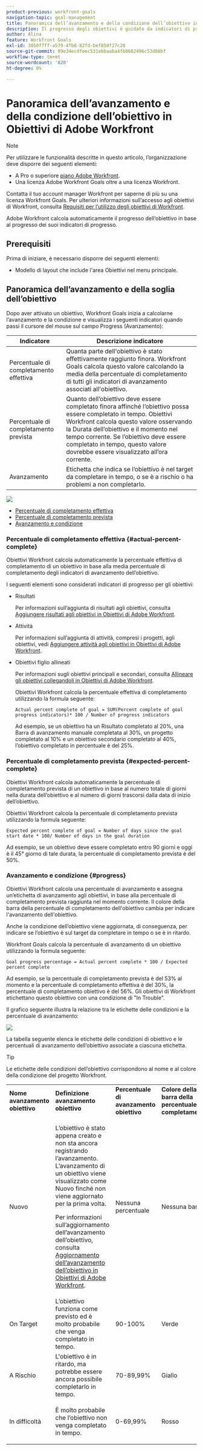 ```yaml
---
product-previous: workfront-goals
navigation-topic: goal-management
title: Panoramica dell’avanzamento e della condizione dell’obiettivo in Obiettivi di Adobe Workfront
description: Il progresso degli obiettivi è guidato da indicatori di progresso come attività, risultati o obiettivi secondari. La condizione dell’obiettivo è determinata dall’avanzamento dell’obiettivo nel momento corrente.
author: Alina
feature: Workfront Goals
exl-id: 3050f7ff-a579-4fb8-82fd-bef850f27c20
source-git-commit: 09e34ecdfeec531ebbaaba4fb8682496c53d86bf
workflow-type: tm+mt
source-wordcount: '820'
ht-degree: 0%

---
```


# Panoramica dell’avanzamento e della condizione dell’obiettivo in Obiettivi di Adobe Workfront

<!--drafted for P&P release: the note at the top will need to be replaced with this:

Your organization must have the following to use the functionality described in this article:

* For the legacy plan and license structure: 

  * A Pro or higher [Adobe Workfront plan](https://www.workfront.com/plans). 
  * An Adobe Workfront Goals license in addition to a Workfront license.

* For the current plan and license structure:

  * An Ultimate plan 
    
    Or
    
    An additional license for Adobe Workfront Goals for the Prime or Select Adobe Workfront plans. <is there a link we can add here for the plans and what they contain?!>

Contact your Workfront account manager to learn about a Workfront Goals license.

For additional information about access to Workfront Goals, see [Requirements to use Workfront Goals](../../workfront-goals/goal-management/access-needed-for-wf-goals.md).
-->

>[!NOTE]
>
>Per utilizzare le funzionalità descritte in questo articolo, l’organizzazione deve disporre dei seguenti elementi:
>
>* A Pro o superiore [piano Adobe Workfront](https://www.workfront.com/plans).
>* Una licenza Adobe Workfront Goals oltre a una licenza Workfront.
>
>Contatta il tuo account manager Workfront per saperne di più su una licenza Workfront Goals.
>Per ulteriori informazioni sull’accesso agli obiettivi di Workfront, consulta [Requisiti per l’utilizzo degli obiettivi di Workfront](../../workfront-goals/goal-management/access-needed-for-wf-goals.md).

Adobe Workfront calcola automaticamente il progresso dell’obiettivo in base al progresso dei suoi indicatori di progresso.

## Prerequisiti

Prima di iniziare, è necessario disporre dei seguenti elementi:

* Modello di layout che include l&#39;area Obiettivi nel menu principale.

## Panoramica dell’avanzamento e della soglia dell’obiettivo

Dopo aver attivato un obiettivo, Workfront Goals inizia a calcolarne l’avanzamento e la condizione e visualizza i seguenti indicatori quando passi il cursore del mouse sul campo Progress (Avanzamento):

| Indicatore | Descrizione indicatore |
|---|---|
| Percentuale di completamento effettiva | Quanta parte dell&#39;obiettivo è stato effettivamente raggiunto finora. Workfront Goals calcola questo valore calcolando la media della percentuale di completamento di tutti gli indicatori di avanzamento associati all&#39;obiettivo. |
| Percentuale di completamento prevista | Quanto dell’obiettivo deve essere completato finora affinché l’obiettivo possa essere completato in tempo. Obiettivi Workfront calcola questo valore osservando la Durata dell’obiettivo e il momento nel tempo corrente. Se l’obiettivo deve essere completato in tempo, questo valore dovrebbe essere visualizzato all’ora corrente. |
| Avanzamento | Etichetta che indica se l’obiettivo è nel target da completare in tempo, o se è a rischio o ha problemi a non completarlo. |

![](assets/in-trouble-goal-progress-expanded.png)

<!--drafted for the redesign: replace the screen shot above with the redesigned one which is white, not black-->

* [Percentuale di completamento effettiva](#actual-percent-complete)
* [Percentuale di completamento prevista](#expected-percent-complete)
* [Avanzamento e condizione](#progress)

### Percentuale di completamento effettiva {#actual-percent-complete}

Obiettivi Workfront calcola automaticamente la percentuale effettiva di completamento di un obiettivo in base alla media percentuale di completamento degli indicatori di avanzamento dell’obiettivo.

I seguenti elementi sono considerati indicatori di progresso per gli obiettivi:

* Risultati

  Per informazioni sull’aggiunta di risultati agli obiettivi, consulta [Aggiungere risultati agli obiettivi in Obiettivi di Adobe Workfront](../../workfront-goals/results-and-activities/add-results-to-goals.md).

* Attività

  Per informazioni sull’aggiunta di attività, compresi i progetti, agli obiettivi, vedi [Aggiungere attività agli obiettivi in Obiettivi di Adobe Workfront](../../workfront-goals/results-and-activities/add-activities-to-goals.md).

* Obiettivi figlio allineati

  Per informazioni sugli obiettivi principali e secondari, consulta [Allineare gli obiettivi collegandoli in Obiettivi di Adobe Workfront](../../workfront-goals/goal-alignment/align-goals-by-connecting-them.md).

  Obiettivi Workfront calcola la percentuale effettiva di completamento utilizzando la formula seguente:

  ```
  Actual percent complete of goal = SUM(Percent complete of goal progress indicators)* 100 / Number of progress indicators
  ```

  Ad esempio, se un obiettivo ha un Risultato completato al 20%, una Barra di avanzamento manuale completata al 30%, un progetto completato al 10% e un obiettivo secondario completato al 40%, l’obiettivo completato in percentuale è del 25%.

### Percentuale di completamento prevista {#expected-percent-complete}

Obiettivi Workfront calcola automaticamente la percentuale di completamento prevista di un obiettivo in base al numero totale di giorni nella durata dell’obiettivo e al numero di giorni trascorsi dalla data di inizio dell’obiettivo.

Obiettivi Workfront calcola la percentuale di completamento prevista utilizzando la formula seguente:

```
Expected percent complete of goal = Number of days since the goal start date * 100/ Number of days in the goal duration
```

Ad esempio, se un obiettivo deve essere completato entro 90 giorni e oggi è il 45° giorno di tale durata, la percentuale di completamento prevista è del 50%.

### Avanzamento e condizione {#progress}

Obiettivi Workfront calcola una percentuale di avanzamento e assegna un’etichetta di avanzamento agli obiettivi, in base alla percentuale di completamento prevista raggiunta nel momento corrente. Il colore della barra della percentuale di completamento dell&#39;obiettivo cambia per indicare l&#39;avanzamento dell&#39;obiettivo.

Anche la condizione dell’obiettivo viene aggiornata, di conseguenza, per indicare se l’obiettivo è sul target da completare in tempo o se è in ritardo.

Workfront Goals calcola la percentuale di avanzamento di un obiettivo utilizzando la formula seguente:

```
Goal progress percentage = Actual percent complete * 100 / Expected percent complete
```

Ad esempio, se la percentuale di completamento prevista è del 53% al momento e la percentuale di completamento effettiva è del 30%, la percentuale di completamento obiettivo è del 56%. Gli obiettivi di Workfront etichettano questo obiettivo con una condizione di &quot;In Trouble&quot;.

Il grafico seguente illustra la relazione tra le etichette delle condizioni e la percentuale di avanzamento:

![](assets/progress-status-labels-charted-after-match-with-project-condition-350x147.png)

La tabella seguente elenca le etichette delle condizioni di obiettivo e le percentuali di avanzamento dell’obiettivo associate a ciascuna etichetta.

>[!TIP]
>
>Le etichette delle condizioni dell’obiettivo corrispondono al nome e al colore della condizione del progetto Workfront.

<table style="table-layout:auto"> 
 <col> 
 <col> 
 <col> 
 <col> 
 <tbody> 
  <tr> 
   <td><b>Nome avanzamento obiettivo</b></td> 
   <td><b>Definizione avanzamento obiettivo</b></td> 
   <td><b>Percentuale di avanzamento obiettivo</b></td> 
   <td><b>Colore della barra della percentuale di completamento</b></td> 
   <td><b>Icona indicatore di condizione</b></td> 
  </tr> 
  <tr> 
   <td>Nuovo</td> 
   <td> <p>L’obiettivo è stato appena creato e non sta ancora registrando l’avanzamento. L’avanzamento di un obiettivo viene visualizzato come Nuovo finché non viene aggiornato per la prima volta. </p> <p>Per informazioni sull’aggiornamento dell’avanzamento dell’obiettivo, consulta <a href="../../workfront-goals/goal-review-and-workfront-goals-sections/check-in-goals.md" class="MCXref xref">Aggiornamento dell’avanzamento dell’obiettivo in Obiettivi di Adobe Workfront</a>.</p> </td> 
   <td>Nessuna percentuale</td> 
   <td>Nessuna barra</td> 
   <td><img src="assets/new-goal-icon-condition.png" alt="new_goal_icon_condition.png"></td>
  </tr> 
  <tr> 
   <td> <p><span>On Target</span> </p> </td> 
   <td>L’obiettivo funziona come previsto ed è molto probabile che venga completato in tempo. </td> 
   <td>90-100%</td> 
   <td>Verde</td> 
    <td><img src="assets/on-target-icon-condition.png" alt="on_target_icon_condition.png"></td>
  </tr> 
  <tr> 
   <td> <p><span>A Rischio</span> </p> </td> 
   <td>L'obiettivo è in ritardo, ma potrebbe essere ancora possibile completarlo in tempo. </td> 
   <td>70-89,99%</td> 
   <td>Giallo</td>
   <td><img src="assets/at-risk-icon-condition.png" alt="at_risk_icon_condition.png"></td> 
  </tr> 
  <tr> 
   <td> <p><span>In difficoltà</span> </p> </td> 
   <td> <p>È molto probabile che l’obiettivo non venga completato in tempo. </p> </td> 
   <td>0-69,99%</td> 
   <td>Rosso</td> 
   <td><img src="assets/in-trouble-icon-condition.png" alt="in_trouble_icon_condition.png"></td> 
  </tr> 
 </tbody> 
</table>